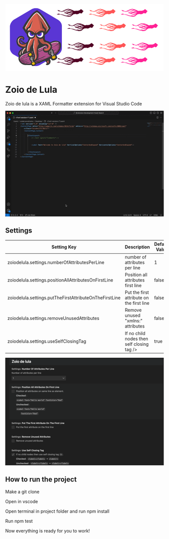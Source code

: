 <img src="https://github.com/AndersonPull/Zoio_de_lula_MAUI/blob/main/images/banner.png" alt="banner" width="1000" />

# Zoio de Lula
Zoio de lula is a XAML Formatter extension for Visual Studio Code

<img src="https://github.com/AndersonPull/Zoio_de_lula_MAUI/blob/main/images/format.gif" alt="gif format" width="600" />

## Settings

| Setting Key                                            | Description                                | Default Value |
| ------------------------------------------------------ | ------------------------------------------ | ------------- |
| zoiodelula.settings.numberOfAttributesPerLine          | number of attributes per line              | 1             |
| zoiodelula.settings.positionAllAttributesOnFirstLine   | Position all attributes first line         | false         |
| zoiodelula.settings.putTheFirstAttributeOnTheFirstLine | Put the first attribute on the first line  | false         |
| zoiodelula.settings.removeUnusedAttributes             | Remove unused "xmlns:" attributes          | false         |
| zoiodelula.settings.useSelfClosingTag                  | If no child nodes then self closing tag /> | true          |

<img src="https://github.com/AndersonPull/Zoio_de_lula_MAUI/blob/main/images/zoio_settings.png" alt="settings" width="600" />

## How to run the project

Make a git clone

Open in vscode

Open terminal in project folder and run npm install

Run npm test

Now everything is ready for you to work!

